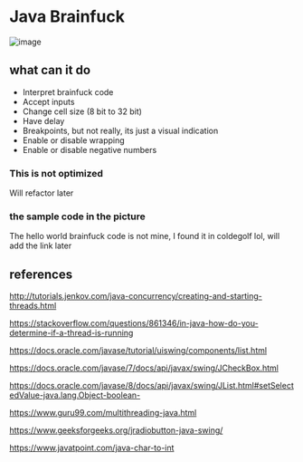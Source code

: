 # Java Brainfuck

![image](https://i.imgur.com/tTip51r.png)

## what can it do

- Interpret brainfuck code
- Accept inputs
- Change cell size (8 bit to 32 bit)
- Have delay
- Breakpoints, but not really, its just a visual indication
- Enable or disable wrapping
- Enable or disable negative numbers

### This is not optimized

Will refactor later

### the sample code in the picture

The hello world brainfuck code is not mine, I found it in coldegolf lol, will add the link later


## references

http://tutorials.jenkov.com/java-concurrency/creating-and-starting-threads.html

https://stackoverflow.com/questions/861346/in-java-how-do-you-determine-if-a-thread-is-running

https://docs.oracle.com/javase/tutorial/uiswing/components/list.html

https://docs.oracle.com/javase/7/docs/api/javax/swing/JCheckBox.html

https://docs.oracle.com/javase/8/docs/api/javax/swing/JList.html#setSelectedValue-java.lang.Object-boolean-

https://www.guru99.com/multithreading-java.html

https://www.geeksforgeeks.org/jradiobutton-java-swing/

https://www.javatpoint.com/java-char-to-int
